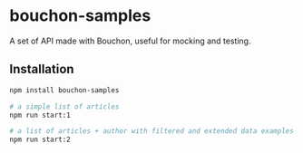 # bouchon-samples

A set of API made with Bouchon, useful for mocking and testing.

## Installation

``` bash
npm install bouchon-samples

# a simple list of articles
npm run start:1

# a list of articles + author with filtered and extended data examples
npm run start:2
```
